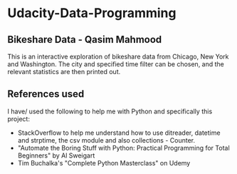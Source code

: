 # Udacity-Data-Programming

Bikeshare Data - Qasim Mahmood
-------------------------------

This is an interactive exploration of bikeshare data from Chicago, New York and Washington.
The city and specified time filter can be chosen, and the relevant statistics are then printed out.

References used
-----------------

I have/ used the following to help me with Python and specifically this project:

- StackOverflow to help me understand how to use ditreader, datetime and strptime, the csv module and also collections - Counter.
- "Automate the Boring Stuff with Python: Practical Programming for Total Beginners" by Al Sweigart
- Tim Buchalka's "Complete Python Masterclass" on Udemy

